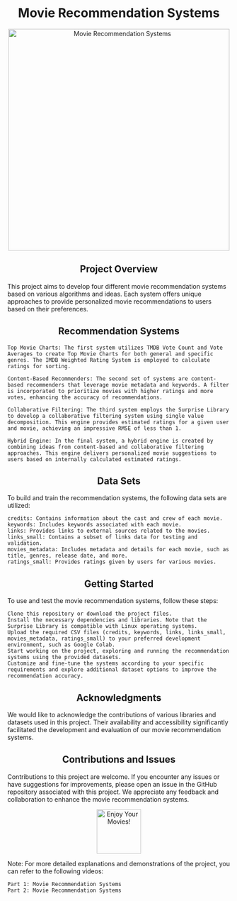 <h1 align="center">Movie Recommendation Systems</h1>
<p align="center"><img src="movie-recommendation-image.jpg" alt="Movie Recommendation Systems" width="500px"></p>
<h2 align="center">Project Overview</h2>

This project aims to develop four different movie recommendation systems based on various algorithms and ideas. Each system offers unique approaches to provide personalized movie recommendations to users based on their preferences.
<h2 align="center">Recommendation Systems</h2>

    Top Movie Charts: The first system utilizes TMDB Vote Count and Vote Averages to create Top Movie Charts for both general and specific genres. The IMDB Weighted Rating System is employed to calculate ratings for sorting.

    Content-Based Recommenders: The second set of systems are content-based recommenders that leverage movie metadata and keywords. A filter is incorporated to prioritize movies with higher ratings and more votes, enhancing the accuracy of recommendations.

    Collaborative Filtering: The third system employs the Surprise Library to develop a collaborative filtering system using single value decomposition. This engine provides estimated ratings for a given user and movie, achieving an impressive RMSE of less than 1.

    Hybrid Engine: In the final system, a hybrid engine is created by combining ideas from content-based and collaborative filtering approaches. This engine delivers personalized movie suggestions to users based on internally calculated estimated ratings.

<h2 align="center">Data Sets</h2>

To build and train the recommendation systems, the following data sets are utilized:

    credits: Contains information about the cast and crew of each movie.
    keywords: Includes keywords associated with each movie.
    links: Provides links to external sources related to the movies.
    links_small: Contains a subset of links data for testing and validation.
    movies_metadata: Includes metadata and details for each movie, such as title, genres, release date, and more.
    ratings_small: Provides ratings given by users for various movies.

<h2 align="center">Getting Started</h2>

To use and test the movie recommendation systems, follow these steps:

    Clone this repository or download the project files.
    Install the necessary dependencies and libraries. Note that the Surprise Library is compatible with Linux operating systems.
    Upload the required CSV files (credits, keywords, links, links_small, movies_metadata, ratings_small) to your preferred development environment, such as Google Colab.
    Start working on the project, exploring and running the recommendation systems using the provided datasets.
    Customize and fine-tune the systems according to your specific requirements and explore additional dataset options to improve the recommendation accuracy.

<h2 align="center">Acknowledgments</h2>

We would like to acknowledge the contributions of various libraries and datasets used in this project. Their availability and accessibility significantly facilitated the development and evaluation of our movie recommendation systems.
<h2 align="center">Contributions and Issues</h2>

Contributions to this project are welcome. If you encounter any issues or have suggestions for improvements, please open an issue in the GitHub repository associated with this project. We appreciate any feedback and collaboration to enhance the movie recommendation systems.
<p align="center">
  <img src="popcorn-icon.png" alt="Enjoy Your Movies!" width="100px">
</p>

Note: For more detailed explanations and demonstrations of the project, you can refer to the following videos:

    Part 1: Movie Recommendation Systems
    Part 2: Movie Recommendation Systems
